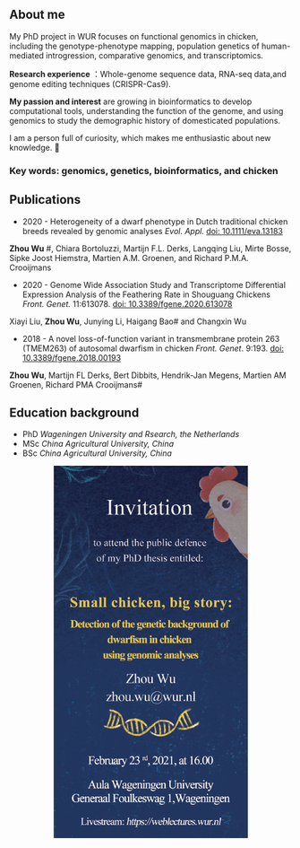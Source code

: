 ## About me
My PhD project in WUR focuses on functional genomics in chicken, including the genotype-phenotype mapping, population genetics of human-mediated introgression, comparative genomics, and transcriptomics.

**Research experience** ：Whole-genome sequence data, RNA-seq data,and genome editing techniques (CRISPR-Cas9).

**My passion and interest** are growing in bioinformatics to develop computational tools, understanding the function of the genome, and using genomics to study the demographic history of domesticated populations. 

I am a person full of curiosity, which makes me enthusiastic about new knowledge. :metal:

### Key words: genomics, genetics, bioinformatics, and chicken

## Publications

- 2020 - Heterogeneity of a dwarf phenotype in Dutch traditional chicken breeds revealed by genomic analyses 
*Evol. Appl.* [doi: 10.1111/eva.13183](https://onlinelibrary.wiley.com/doi/abs/10.1111/eva.13183)

**Zhou Wu** #, Chiara Bortoluzzi, Martijn F.L. Derks, Langqing Liu, Mirte Bosse, Sipke Joost Hiemstra, Martien A.M. Groenen, and Richard P.M.A. Crooijmans

- 2020 - Genome Wide Association Study and Transcriptome Differential Expression Analysis of the Feathering Rate in Shouguang Chickens
*Front. Genet.* 11:613078. [doi: 10.3389/fgene.2020.613078](https://www.frontiersin.org/articles/10.3389/fgene.2020.613078/full)

Xiayi Liu, **Zhou Wu**, Junying Li, Haigang Bao# and Changxin Wu

- 2018 - A novel loss-of-function variant in transmembrane protein 263 (TMEM263) of autosomal dwarfism in chicken
*Front. Genet*. 9:193. [doi: 10.3389/fgene.2018.00193](https://www.frontiersin.org/articles/10.3389/fgene.2018.00193/full)

**Zhou Wu**, Martijn FL Derks, Bert Dibbits, Hendrik-Jan Megens, Martien AM Groenen, Richard PMA Crooijmans#

## Education background
- PhD *Wageningen University and Rsearch, the Netherlands*
- MSc *China Agricultural University, China*
- BSc *China Agricultural University, China*

<p align="center">
  <img src="https://raw.githubusercontent.com/wzuhou/Z_Wu_station/gh-pages/invitation.png">
</p>


